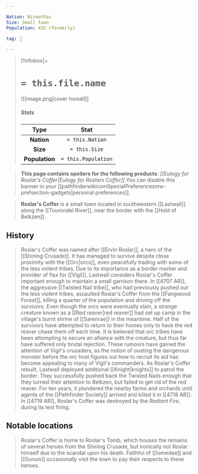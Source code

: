 ```yaml
---

Nation: Nirmathas
Size: Small town
Population: 435 (formerly)

tag: 🌃

---
```


> [!infobox]+
> #  `= this.file.name`
> ![[image.png|cover hsmall]]
> ##### Stats
> Type | Stat |
> :---:|:---:|
> **Nation** | `= this.Nation` |
> **Size** | `= this.Size` |
> **Population** | `= this.Population` |



> **This page contains spoilers for the following products**: *[[Eulogy for Roslar's Coffer|Eulogy for Roslars Coffer]]*.You can disable this banner in your [[pathfinderwikicomSpecialPreferencesmw-prefsection-gadgets|personal preferences]].


> **Roslar's Coffer** is a small town located in southwestern [[Lastwall]] along the [[Tourondel River]], near the border with the [[Hold of Belkzen]].


## History

> Roslar's Coffer was named after [[Ervin Roslar]], a hero of the [[Shining Crusade]]. It has managed to survive despite close proximity with the [[Orc|orcs]], even peacefully trading with some of the less violent tribes. Due to its importance as a border marker and provider of flax for [[Vigil]], Lastwall considers Roslar's Coffer important enough to maintain a small garrison there.
> In [[4707 AR]], the aggressive [[Twisted Nail tribe]], who had previously pushed out the less violent tribes, assaulted Roslar's Coffer from the [[Fangwood Forest]], killing a quarter of the population and driving off the survivors. Even though the orcs were eventually slain, a strange creature known as a [[Red reaver|red reaver]] had set up camp in the village's burnt shrine of [[Sarenrae]] in the meantime. Half of the survivors have attempted to return to their homes only to have the red reaver chase them off each time. It is believed that orc tribes have been attempting to secure an alliance with the creature, but thus far have suffered only brutal rejection. These rumours have gained the attention of Vigil's crusaders, as the notion of ousting the dangerous monster before the orc host figures out how to recruit its aid has become appealing to many of Vigil's commanders.
> As Roslar's Coffer rebuilt, Lastwall deployed additional [[Knight|knights]] to patrol the border. They successfully pushed back the Twisted Nails enough that they turned their attention to Belkzen, but failed to get rid of the red reaver. For ten years, it plundered the nearby farms and orchards until agents of the [[Pathfinder Society]] arrived and killed it in [[4718 AR]].
> In [[4719 AR]], Roslar's Coffer was destroyed by the *Radiant Fire*, during its test firing.


## Notable locations

> Roslar's Coffer is home to Roslar's Tomb, which houses the remains of several heroes from the Shining Crusade, but ironically not Roslar himself due to the scandal upon his death. Faithful of [[Iomedae]] and [[Gorum]] occasionally visit the town to pay their respects to these heroes.

